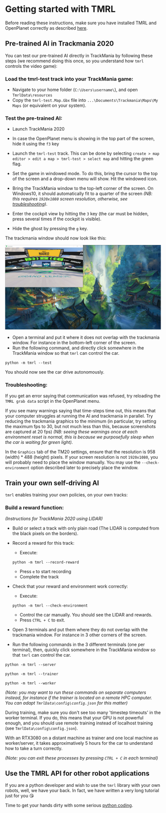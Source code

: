 # Getting started with TMRL

Before reading these instructions, make sure you have installed TMRL and OpenPlanet correctly as described [here](docs/Install.md).

## Pre-trained AI in Trackmania 2020

You can test our pre-trained AI directly in TrackMania by following these steps (we recommend doing this once, so you understand how `tmrl` controls the video game):

### Load the tmrl-test track into your TrackMania game:
- Navigate to your home folder (`C:\Users\username\`), and open `TmrlData\resources`
- Copy the `tmrl-test.Map.Gbx` file into `...\Documents\Trackmania\Maps\My Maps` (or equivalent on your system).

### Test the pre-trained AI:
- Launch TrackMania 2020
- In case the OpenPlanet menu is showing in the top part of the screen, hide it using the `f3` key
- Launch the `tmrl-test` track. This can be done by selecting `create > map editor > edit a map > tmrl-test > select map` and hitting the green flag.
- Set the game in windowed mode. To do this, bring the cursor to the top of the screen and a drop-down menu will show. Hit the windowed icon.
- Bring the TrackMania window to the top-left corner of the screen. On Windows10, it should automatically fit to a quarter of the screen _(NB: this requires `1920x1080` screen resolution, otherwise, see [troubleshooting](#troubleshooting))_.

- Enter the cockpit view by hitting the `3` key (the car must be hidden, press several times if the cockpit is visible).
- Hide the ghost by pressing the `g` key.

The trackmania window should now look like this:

![screenshot1](img/screenshot1.PNG)

- Open a terminal and put it where it does not overlap with the trackmania window.
For instance in the bottom-left corner of the screen.
- Run the following command, and directly click somewhere in the TrackMania window so that `tmrl` can control the car.
```shell
python -m tmrl --test
```

You should now see the car drive autonomously.

### Troubleshooting:
If you get an error saying that communication was refused, try reloading the `TMRL grab data` script in the OpenPlanet menu.

If you see many warnings saying that time-steps time out, this means that your computer struggles at running the AI and trackmania in parallel.
Try reducing the trackmania graphics to the minimum (in particular, try setting the maximum fps to 30, but not much less than this, because screenshots are captured at 20 fps)
_(NB: seeing these warnings once at each environment reset is normal, this is because we purposefully sleep when the car is waiting for green light)._

In the `Graphics` tab of the TM20 settings, ensure that the resolution is 958 (width) * 488 (height) pixels.
If your screen resolution is not `1920x1080`, you will probably need to place the window manually. You may use the `--check-environment` option described later to precisely place the window.

## Train your own self-driving AI

`tmrl` enables training your own policies, on your own tracks:

### Build a reward function:

_(Instructions for TrackMania 2020 using LIDAR)_

- Build or select a track with only plain road (The LIDAR is computed from the black pixels on the borders).
- Record a reward for this track:
  - Execute:
  ```shell
  python -m tmrl --record-reward
  ```
  - Press `e` to start recording
  - Complete the track
- Check that your reward and environment work correctly:
  - Execute:
  ```shell
  python -m tmrl --check-environment
  ```
  - Control the car manually. You should see the LIDAR and rewards.
  - Press `CTRL + C` to exit.

- Open 3 terminals and put them where they do not overlap with the trackmania window.
For instance in 3 other corners of the screen.
- Run the following commands in the 3 different terminals (one per terminal), then, quickly click somewhere in the TrackMania window so that `tmrl` can control the car.
```shell
python -m tmrl --server
```
```shell
python -m tmrl --trainer
```
```shell
python -m tmrl --worker
```

_(Note: you may want to run these commands on separate computers instead, for instance if the trainer is located on a remote HPC computer. You can adapt `TmrlData\config\config.json` for this matter)_

During training, make sure you don't see too many 'timestep timeouts' in the worker terminal.
If you do, this means that your GPU is not powerful enough, and you should use remote training instead of localhost training (see `TmrlData\config\config.json`).

With an RTX3080 on a distant machine as trainer and one local machine as worker/server, it takes approximatively 5 hours for the car to understand how to take a turn correctly.

_(Note: you can exit these processes by pressing `CTRL + C` in each terminal)_

## Use the TMRL API for other robot applications

If you are a python developer and wish to use the `tmrl` library with your own robots, well, we have your back.
In fact, we have written a very long tutorial just for you :kissing_heart:

Time to get your hands dirty with some serious [python coding](tuto_library.md).
